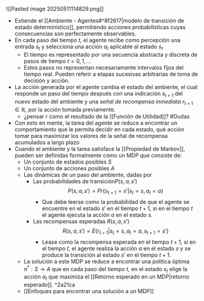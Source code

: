 ![[Pasted image 20250511114829.png]]
- Extiende el [[Ambiente - Agentes#^8f2617|modelo de transición de estado determinístico]], permitiendo acciones probabilísticas cuyas consecuencias son perfectamente observables.
- En cada paso del tiempo $t$, el agente recibe como percepción una entrada $s_t$ y selecciona una acción $a_t$ aplicable al estado $s_t$
	- El tiempo es representado por una secuencia abstracta y discreta de pasos de tiempo $t = 0, 1, . . .$
	- Estos pasos no representan necesariamente intervalos fijos del tiempo real. Pueden referir a etapas sucesivas arbitrarias de toma de decisión y acción. 
- La acción generada por el agente cambia el estado del ambiente, el cual responde un paso del tiempo después con una indicación $s_{t+1}$ del nuevo estado del ambiente y una *señal de recompensa inmediata* $r_{t+1} ∈ \mathbb{R}$, por la acción tomada previamente.
	- ¿pensar r como el resultado de la [[Función de Utilidad]]? #Dudas 
- Con esto en mente, la tarea del agente se reduce a encontrar un comportamiento que le permita decidir en cada estado, qué acción tomar para maximizar los valores de la señal de recompensa acumulados a largo plazo
- Cuando el ambiente y la tarea satisface la [[Propiedad de Markov]], pueden ser definidas formalmente como un MDP que consiste de:
	- Un conjunto de estados posibles $S$
	- Un conjunto de acciones posibles $A$
	- Las dinámicas de un paso del ambiente, dadas por
		- Las probabilidades de transición$P(s,a,s')$ $$P(s,a,s')=Pr\{s_{t+1}=s'|s_t=s,a_t=a\}$$
			- Que debe leerse como la probabilidad de que el agente se encuentre en el estado $s′$ en el tiempo $t + 1$, si en el tiempo $t$ el agente ejecuta la acción $a$ en el estado $s$.
		- Las recompensas esperadas $R(s,a,s')$ $$R(s,a,s')=E\{r_{t+1}|s_t=s,a_t=a,s_{t+1}=s'\}$$
			- Lease como la recompensa esperada en el tiempo $t + 1$, si en el tiempo $t$, el agente realiza la acción $a$ en el estado $s$ y se produce la transición al estado $s′$ en el tiempo $t + 1$.
	- La solución a este MDP se reduce a encontrar una política óptima $\pi^*:S→A$ que en cada paso del tiempo $t$, en el estado $s_t$ elige la acción $a_t$ que maximiza el [[Retorno esperado en un MDP|retorno esperado]]. ^2a21ca
	- [[Enfoques para encontrar una solución a un MDP]]
	
